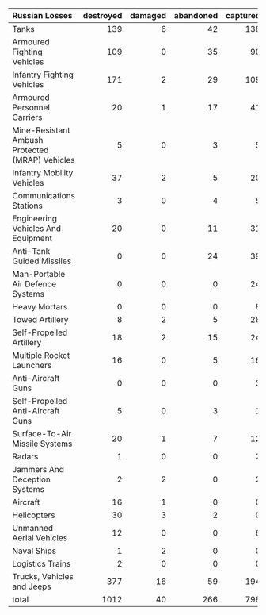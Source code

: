 | Russian Losses                                   |   destroyed |   damaged |   abandoned |   captured |   total |
|:-------------------------------------------------|------------:|----------:|------------:|-----------:|--------:|
| Tanks                                            |         139 |         6 |          42 |        138 |     325 |
| Armoured Fighting Vehicles                       |         109 |         0 |          35 |         90 |     234 |
| Infantry Fighting Vehicles                       |         171 |         2 |          29 |        109 |     311 |
| Armoured Personnel Carriers                      |          20 |         1 |          17 |         41 |      79 |
| Mine-Resistant Ambush Protected  (MRAP) Vehicles |           5 |         0 |           3 |          5 |      13 |
| Infantry Mobility Vehicles                       |          37 |         2 |           5 |         20 |      64 |
| Communications Stations                          |           3 |         0 |           4 |          5 |      12 |
| Engineering Vehicles And Equipment               |          20 |         0 |          11 |         31 |      62 |
| Anti-Tank Guided Missiles                        |           0 |         0 |          24 |         39 |      63 |
| Man-Portable Air Defence Systems                 |           0 |         0 |           0 |         24 |      24 |
| Heavy Mortars                                    |           0 |         0 |           0 |          8 |       8 |
| Towed Artillery                                  |           8 |         2 |           5 |         28 |      43 |
| Self-Propelled Artillery                         |          18 |         2 |          15 |         24 |      59 |
| Multiple Rocket Launchers                        |          16 |         0 |           5 |         16 |      37 |
| Anti-Aircraft Guns                               |           0 |         0 |           0 |          3 |       3 |
| Self-Propelled Anti-Aircraft Guns                |           5 |         0 |           3 |          1 |       9 |
| Surface-To-Air Missile Systems                   |          20 |         1 |           7 |         12 |      40 |
| Radars                                           |           1 |         0 |           0 |          2 |       3 |
| Jammers And Deception Systems                    |           2 |         2 |           0 |          2 |       6 |
| Aircraft                                         |          16 |         1 |           0 |          0 |      17 |
| Helicopters                                      |          30 |         3 |           2 |          0 |      35 |
| Unmanned Aerial Vehicles                         |          12 |         0 |           0 |          6 |      18 |
| Naval Ships                                      |           1 |         2 |           0 |          0 |       3 |
| Logistics Trains                                 |           2 |         0 |           0 |          0 |       2 |
| Trucks, Vehicles and Jeeps                       |         377 |        16 |          59 |        194 |     646 |
| total                                            |        1012 |        40 |         266 |        798 |    2116 |